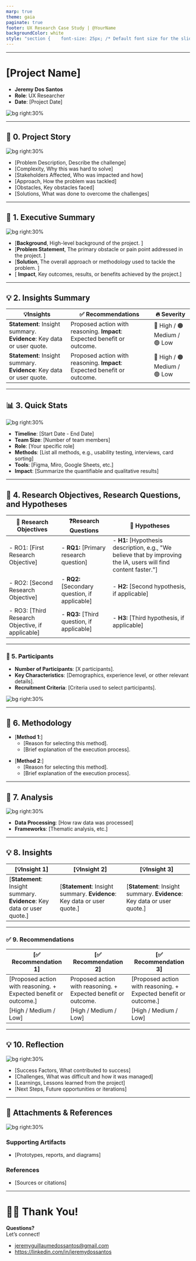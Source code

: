 ```yaml
---
marp: true
theme: gaia
paginate: true
footer: UX Research Case Study | @YourName
backgroundColor: white
style: "section {    font-size: 25px; /* Default font size for the slide */  }  h1 {    font-size: 36px; /* Larger font size for main headers */  }  h2 {    font-size: 32px; /* Slightly smaller font size for subheaders */  }  p {    font-size: 25px; /* Specific size for paragraph text */  }"
---
```


---

# [Project Name]

- **Jeremy Dos Santos**
- **Role**: UX Researcher  
- **Date**: [Project Date]

![bg right:30%](https://via.placeholder.com/300)  

---

## 📖 **0. Project Story**

![bg right:30%](https://via.placeholder.com/300)

- [Problem Description, Describe the challenge]  
- [Complexity, Why this was hard to solve]  
- [Stakeholders Affected, Who was impacted and how]  
- [Approach, How the problem was tackled]  
- [Obstacles, Key obstacles faced]  
- [Solutions, What was done to overcome the challenges]  

---

## 💬 **1. Executive Summary**

![bg right:30%](https://via.placeholder.com/300)  

- [**Background**, High-level background of the project.  ]
- [**Problem Statement**, The primary obstacle or pain point addressed in the project.  ]
- [**Solution**, The overall approach or methodology used to tackle the problem.  ]
- [ **Impact**, Key outcomes, results, or benefits achieved by the project.]  

---
## 💡 **2. Insights Summary**

| 💡**Insights**                                                        | ✅ Recommendations                                                         | 🔥 Severity                  |
| --------------------------------------------------------------------- | ------------------------------------------------------------------------- | ---------------------------- |
| **Statement**: Insight summary. **Evidence**: Key data or user quote. | Proposed action with reasoning.  **Impact**: Expected benefit or outcome. | 🔴 High / 🟠 Medium / 🟢 Low |
| **Statement**: Insight summary. **Evidence**: Key data or user quote. | Proposed action with reasoning.  **Impact**: Expected benefit or outcome. | 🔴 High / 🟠 Medium / 🟢 Low |


---

## 📊 **3. Quick Stats**

![bg right:30%](https://via.placeholder.com/300)  

- **Timeline**: [Start Date - End Date]  
- **Team Size**: [Number of team members]  
- **Role**: [Your specific role]  
- **Methods**: [List all methods, e.g., usability testing, interviews, card sorting]  
- **Tools**: [Figma, Miro, Google Sheets, etc.]  
- **Impact**: [Summarize the quantifiable and qualitative results]  

---

## 🎯 **4. Research Objectives, Research Questions, and Hypotheses**

| 🎯 **Research Objectives**                       | ❓**Research Questions**                        | 🔎 **Hypotheses**                                                                                                |
| ------------------------------------------------ | ---------------------------------------------- | ---------------------------------------------------------------------------------------------------------------- |
| - RO1: [First Research Objective]                | - **RQ1:** [Primary research question]         | - **H1:** [Hypothesis description, e.g., "We believe that by improving the IA, users will find content faster."] |
| - RO2: [Second Research Objective]               | - **RQ2:** [Secondary question, if applicable] | - **H2:** [Second hypothesis, if applicable]                                                                     |
| - RO3: [Third Research Objective, if applicable] | - **RQ3:** [Third question, if applicable]     | - **H3:** [Third hypothesis, if applicable]                                                                      |

---

### 👥 5. **Participants**
- **Number of Participants**: [X participants].  
- **Key Characteristics**: [Demographics, experience level, or other relevant details].  
- **Recruitment Criteria**: [Criteria used to select participants].  

![bg right:30%](https://via.placeholder.com/300)  


---

## **🧪 6. Methodology**

* [**Method 1**:]
  - [Reason for selecting this method].  
  - [Brief explanation of the execution process].  
- [**Method 2**:]
  - [Reason for selecting this method].  
  - [Brief explanation of the execution process].  

---
## 🔬 **7. Analysis**

![bg right:30%](https://via.placeholder.com/300)

- **Data Processing**: [How raw data was processed]  
- **Frameworks**: [Thematic analysis, etc.]  

---

## 💡 **8. Insights**

| [💡**Insight 1**]                                                           | [💡**Insight 2**]                                                       | [💡**Insight 3**]                                                       |
| --------------------------------------------------------------------------- | ----------------------------------------------------------------------- | ----------------------------------------------------------------------- |
| [**Statement**: Insight summary.<br> **Evidence**: Key data or user quote.] | [**Statement**: Insight summary. **Evidence**: Key data or user quote.] | [**Statement**: Insight summary. **Evidence**: Key data or user quote.] |

---

### **✅ 9. Recommendations**

| [✅ **Recommendation 1**]                                          | [✅ **Recommendation 2**]                                       | [✅ **Recommendation 3**]                                          |
| ----------------------------------------------------------------- | -------------------------------------------------------------- | ----------------------------------------------------------------- |
| [Proposed action with reasoning.  + Expected benefit or outcome.] | Proposed action with reasoning. + Expected benefit or outcome. | [Proposed action with reasoning.  + Expected benefit or outcome.] |
| [High / Medium / Low]                                             | [High / Medium / Low]                                          | [High / Medium / Low]                                             |

---

## 💡 **10. Reflection**

![bg right:30%](https://via.placeholder.com/300)

- [Success Factors, What contributed to success]  
- [Challenges, What was difficult and how it was managed]  
- [Learnings, Lessons learned from the project]  
- [Next Steps, Future opportunities or iterations]  

---

## 📎 **Attachments & References**

![bg right:30%](https://via.placeholder.com/300)

### Supporting Artifacts
- [Prototypes, reports, and diagrams]  

### References
- [Sources or citations]

---

# 🙏🏼 Thank You!

**Questions?**  
Let’s connect!  
- jeremyguillaumedossantos@gmail.com
- https://linkedin.com/in/jeremydossantos
